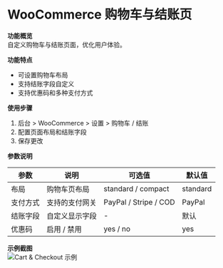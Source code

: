 # WooCommerce 购物车与结账页

**功能概览**  
自定义购物车与结账页面，优化用户体验。

**功能特点**  
- 可设置购物车布局  
- 支持结账字段自定义  
- 支持优惠码和多种支付方式  

**使用步骤**  
1. 后台 > WooCommerce > 设置 > 购物车 / 结账  
2. 配置页面布局和结账字段  
3. 保存更改  

**参数说明**

| 参数 | 说明 | 可选值 | 默认值 |
|------|------|--------|--------|
| 布局 | 购物车页布局 | standard / compact | standard |
| 支付方式 | 支持的支付网关 | PayPal / Stripe / COD | PayPal |
| 结账字段 | 自定义显示字段 | - | 默认 |
| 优惠码 | 启用 / 禁用 | yes / no | yes |

**示例截图**  
![Cart & Checkout 示例](/screenshot.png)
